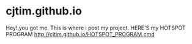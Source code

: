 # cjtim.github.io
Hey!,you got me.
This is where i post my project.
HERE'S my HOTSPOT PROGRAM 
        http://cjtim.github.io/HOTSPOT_PROGRAM.cmd
      
